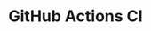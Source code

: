 # GitHub Actions CI

































































































































































































































































































































































































































































































































































































































































































































































































































































































































































































































































































































































































































































































































































































































































































































































































































































































































































































































































































































































































































































































































































































































































































































































































































































































































































